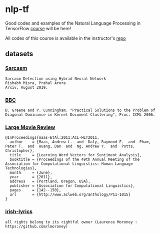 # nlp-tf
Good codes and examples of the Natural Language Processing in TensorFlow [course](https://www.coursera.org/learn/natural-language-processing-tensorflow) will be here!

All codes of this course is available in the instructor's [repo](https://github.com/lmoroney/dlaicourse/tree/master/TensorFlow%20In%20Practice/Course%203%20-%20NLP)

## datasets
### [**Sarcasm**](https://www.kaggle.com/rmisra/news-headlines-dataset-for-sarcasm-detection)
```
Sarcasm Detection using Hybrid Neural Network
Rishabh Misra, Prahal Arora
Arxiv, August 2019.
```

### [**BBC**](http://mlg.ucd.ie/datasets/bbc.html)
```
D. Greene and P. Cunningham. "Practical Solutions to the Problem of Diagonal Dominance in Kernel Document Clustering", Proc. ICML 2006.
```


### [**Large Movie Review**](http://ai.stanford.edu/~amaas/data/sentiment/)
```
@InProceedings{maas-EtAl:2011:ACL-HLT2011,
  author    = {Maas, Andrew L.  and  Daly, Raymond E.  and  Pham, Peter T.  and  Huang, Dan  and  Ng, Andrew Y.  and  Potts, Christopher},
  title     = {Learning Word Vectors for Sentiment Analysis},
  booktitle = {Proceedings of the 49th Annual Meeting of the Association for Computational Linguistics: Human Language Technologies},
  month     = {June},
  year      = {2011},
  address   = {Portland, Oregon, USA},
  publisher = {Association for Computational Linguistics},
  pages     = {142--150},
  url       = {http://www.aclweb.org/anthology/P11-1015}
}
```

### [**irish-lyrics**](https://storage.googleapis.com/laurencemoroney-blog.appspot.com/irish-lyrics-eof.txt)
```
all rights belong to its rightful owner (Laurence Moroney : https://github.com/lmoroney)
```
